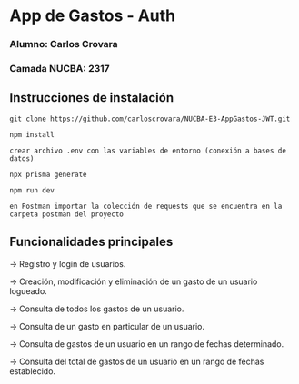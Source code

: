 # App de Gastos - Auth

### Alumno: Carlos Crovara

### Camada NUCBA: 2317

## Instrucciones de instalación

```
git clone https://github.com/carloscrovara/NUCBA-E3-AppGastos-JWT.git

npm install

crear archivo .env con las variables de entorno (conexión a bases de datos)

npx prisma generate

npm run dev

en Postman importar la colección de requests que se encuentra en la carpeta postman del proyecto
```

## Funcionalidades principales

-> Registro y login de usuarios.

-> Creación, modificación y eliminación de un gasto de un usuario logueado.

-> Consulta de todos los gastos de un usuario. 

-> Consulta de un gasto en particular de un usuario.

-> Consulta de gastos de un usuario en un rango de fechas determinado. 

-> Consulta del total de gastos de un usuario en un rango de fechas establecido. 